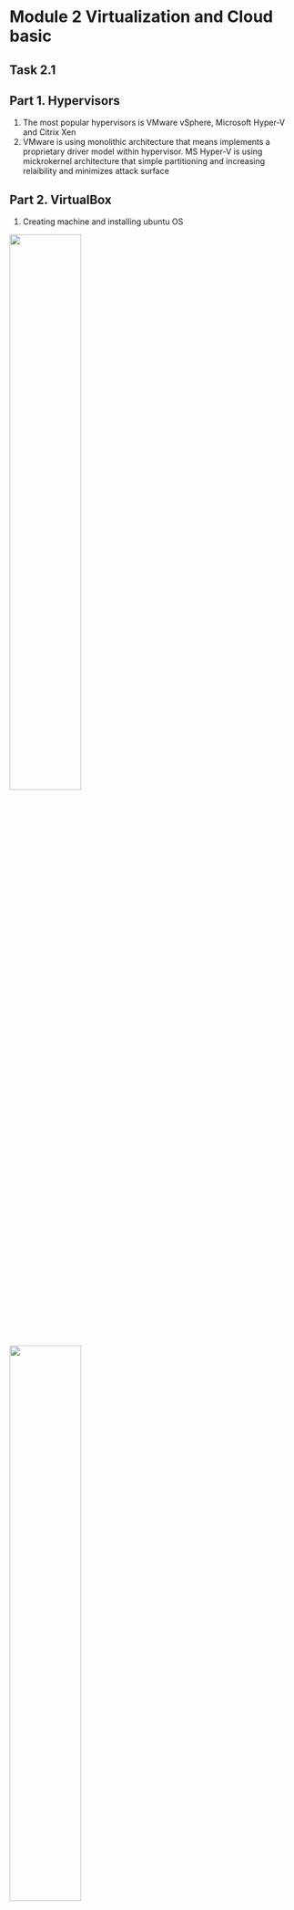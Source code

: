 # Module 2 Virtualization and Cloud basic # 

## Task 2.1  ##

## Part 1. Hypervisors ## 

1. The most popular hypervisors is VMware vSphere, Microsoft Hyper-V and  Citrix Xen 
2. VMware is using monolithic architecture that means implements a proprietary driver model within hypervisor.
MS Hyper-V is using mickrokernel architecture that simple partitioning and increasing relaibility and minimizes attack surface 

## Part 2. VirtualBox ##

1. Creating machine and installing ubuntu OS
<img src="https://github.com/vlddryga2233/DevOps_online_Kyiv_2020_Q42021Q1/blob/master/m2/task2.1/screenshots/2.png" width="50%">
<img src="https://github.com/vlddryga2233/DevOps_online_Kyiv_2020_Q42021Q1/blob/master/m2/task2.1/screenshots/%D0%A1%D0%BD%D0%B8%D0%BC%D0%BE%D0%BA%20%D1%8D%D0%BA%D1%80%D0%B0%D0%BD%D0%B0%202020-12-15%20191706.png" width="50%">

2. Cloning machine and creating new group 
<img src="https://github.com/vlddryga2233/DevOps_online_Kyiv_2020_Q42021Q1/blob/master/m2/task2.1/screenshots/4.png" width="50%">
<img src="https://github.com/vlddryga2233/DevOps_online_Kyiv_2020_Q42021Q1/blob/master/m2/task2.1/screenshots/5.png" width="50%">

3. Creating snapshot tree
<img src="https://github.com/vlddryga2233/DevOps_online_Kyiv_2020_Q42021Q1/blob/master/m2/task2.1/screenshots/snapshots%20tree.png" width="50%">

4. Importing and exporting .ova file
<img src="https://github.com/vlddryga2233/DevOps_online_Kyiv_2020_Q42021Q1/blob/master/m2/task2.1/screenshots/6.png" width="50%">
<img src="https://github.com/vlddryga2233/DevOps_online_Kyiv_2020_Q42021Q1/blob/master/m2/task2.1/screenshots/7.png" width="50%">
5. Configuring virtual machine (usb, shared folder and network configurations)
<img src="https://github.com/vlddryga2233/DevOps_online_Kyiv_2020_Q42021Q1/blob/master/m2/task2.1/screenshots/10.png" width="50%">
<img src="https://github.com/vlddryga2233/DevOps_online_Kyiv_2020_Q42021Q1/blob/master/m2/task2.1/screenshots/9.png" width="50%">
<img src="https://github.com/vlddryga2233/DevOps_online_Kyiv_2020_Q42021Q1/blob/master/m2/task2.1/screenshots/8.png" width="50%">

6. Network modes

    Type | [Bridge](https://github.com/vlddryga2233/DevOps_online_Kyiv_2020_Q42021Q1/blob/master/m2/task2.1/screenshots/VM1_bridge.png) | [NAT](https://github.com/vlddryga2233/DevOps_online_Kyiv_2020_Q42021Q1/blob/master/m2/task2.1/screenshots/VM1_Nat.png) | VirtualHost [Adapter](https://github.com/vlddryga2233/DevOps_online_Kyiv_2020_Q42021Q1/blob/master/m2/task2.1/screenshots/vm-virtual_host_adapter.png) + [NAT](https://github.com/vlddryga2233/DevOps_online_Kyiv_2020_Q42021Q1/blob/master/m2/task2.1/screenshots/Vm2_host_adapter.png)
    -----|--------|-----|--------------------
    VM -> Inet | + |+ |         +
    VM -> host | - |+ |         +
    VM <-> host | - |- |        +
    VM <- host | + |- |         +
    VM1 <-> VM2 | + |- |        +

7. Working with CLI
    commands | results
    ---------|---------
      [cpu](https://github.com/vlddryga2233/DevOps_online_Kyiv_2020_Q42021Q1/blob/master/m2/task2.1/screenshots/working%20with%20CLI.png)    | [screen](https://github.com/vlddryga2233/DevOps_online_Kyiv_2020_Q42021Q1/blob/master/m2/task2.1/screenshots/modifyvm_memory_cpu.png)
      [memory](https://github.com/vlddryga2233/DevOps_online_Kyiv_2020_Q42021Q1/blob/master/m2/task2.1/screenshots/working%20with%20CLI.png) | [screen](https://github.com/vlddryga2233/DevOps_online_Kyiv_2020_Q42021Q1/blob/master/m2/task2.1/screenshots/modifyvm_memory_cpu.png)
      [create](https://github.com/vlddryga2233/DevOps_online_Kyiv_2020_Q42021Q1/blob/master/m2/task2.1/screenshots/working%20with%20CLI.png) | [screen](https://github.com/vlddryga2233/DevOps_online_Kyiv_2020_Q42021Q1/blob/master/m2/task2.1/screenshots/modifyvm_memory_cpu.png)
      [list](https://github.com/vlddryga2233/DevOps_online_Kyiv_2020_Q42021Q1/blob/master/m2/task2.1/screenshots/list.png)   |
      [snapshot](https://github.com/vlddryga2233/DevOps_online_Kyiv_2020_Q42021Q1/blob/master/m2/task2.1/screenshots/working%20with%20CLI.png)|[screen](https://github.com/vlddryga2233/DevOps_online_Kyiv_2020_Q42021Q1/blob/master/m2/task2.1/screenshots/modifyvm_memory_cpu.png)

## Part 3. Vagrant ##

1. Initializing environment and launching the box
<img src="https://github.com/vlddryga2233/DevOps_online_Kyiv_2020_Q42021Q1/blob/master/m2/task2.1/screenshots/vagrant3.png" width="50%">
2. Connecting to VM using Putty
<img src="https://github.com/vlddryga2233/DevOps_online_Kyiv_2020_Q42021Q1/blob/master/m2/task2.1/screenshots/ssh_putty.png" width="50%">

3. Stoping and destoying VM
<img src="https://github.com/vlddryga2233/DevOps_online_Kyiv_2020_Q42021Q1/blob/master/m2/task2.1/screenshots/vagrant3.png" width="50%">

4. Creating and configuring VM for vagrant
    - Seting su privelegion for vagrant user
    - Seting addition tools
    - Seting SSH key for remote access
5. Creating template for box
```
vagrant package --base 'server' --output server_template
```
6. Creating box
<img src="https://github.com/vlddryga2233/DevOps_online_Kyiv_2020_Q42021Q1/blob/master/m2/task2.1/screenshots/%D0%A1%D0%BD%D0%B8%D0%BC%D0%BE%D0%BA%20%D1%8D%D0%BA%D1%80%D0%B0%D0%BD%D0%B0%202020-12-20%20163904.png" width="50%">
7. Initianolizing VMs
<img src="https://github.com/vlddryga2233/DevOps_online_Kyiv_2020_Q42021Q1/blob/master/m2/task2.1/screenshots/%D0%A1%D0%BD%D0%B8%D0%BC%D0%BE%D0%BA%20%D1%8D%D0%BA%D1%80%D0%B0%D0%BD%D0%B0%202020-12-20%20172308.png" width="50%">
8. Connecting to VMs by Putty
<img src="https://github.com/vlddryga2233/DevOps_online_Kyiv_2020_Q42021Q1/blob/master/m2/task2.1/screenshots/%D0%A1%D0%BD%D0%B8%D0%BC%D0%BE%D0%BA%20%D1%8D%D0%BA%D1%80%D0%B0%D0%BD%D0%B0%202020-12-20%20172351.png" width="50%">